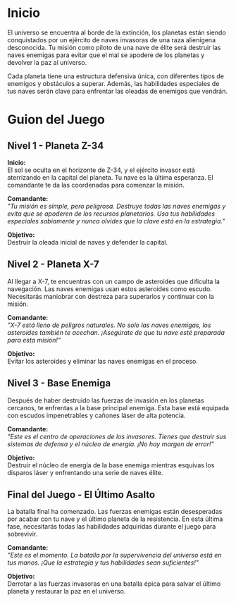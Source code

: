 # Inicio 

El universo se encuentra al borde de la extinción, los planetas están siendo conquistados por un ejército de naves invasoras de una raza alienígena desconocida. Tu misión como piloto de una nave de élite será destruir las naves enemigas para evitar que el mal se apodere de los planetas y devolver la paz al universo. 

Cada planeta tiene una estructura defensiva única, con diferentes tipos de enemigos y obstáculos a superar. Además, las habilidades especiales de tus naves serán clave para enfrentar las oleadas de enemigos que vendrán.

# Guion del Juego

## Nivel 1 - Planeta Z-34

**Inicio:**  
El sol se oculta en el horizonte de Z-34, y el ejército invasor está aterrizando en la capital del planeta. Tu nave es la última esperanza. El comandante te da las coordenadas para comenzar la misión.

**Comandante:**  
_"Tu misión es simple, pero peligrosa. Destruye todas las naves enemigas y evita que se apoderen de los recursos planetarios. Usa tus habilidades especiales sabiamente y nunca olvides que la clave está en la estrategia."_

**Objetivo:**  
Destruir la oleada inicial de naves y defender la capital.

## Nivel 2 - Planeta X-7


Al llegar a X-7, te encuentras con un campo de asteroides que dificulta la navegación. Las naves enemigas usan estos asteroides como escudo. Necesitarás maniobrar con destreza para superarlos y continuar con la misión.

**Comandante:**  
_"X-7 está lleno de peligros naturales. No solo las naves enemigas, los asteroides también te acechan. ¡Asegúrate de que tu nave esté preparada para esta misión!"_

**Objetivo:**  
Evitar los asteroides y eliminar las naves enemigas en el proceso.

## Nivel 3 - Base Enemiga
 
Después de haber destruido las fuerzas de invasión en los planetas cercanos, te enfrentas a la base principal enemiga. Esta base está equipada con escudos impenetrables y cañones láser de alta potencia.

**Comandante:**  
_"Este es el centro de operaciones de los invasores. Tienes que destruir sus sistemas de defensa y el núcleo de energía. ¡No hay margen de error!"_

**Objetivo:**  
Destruir el núcleo de energía de la base enemiga mientras esquivas los disparos láser y enfrentando una serie de naves élite.

## Final del Juego - El Último Asalto
 
La batalla final ha comenzado. Las fuerzas enemigas están desesperadas por acabar con tu nave y el último planeta de la resistencia. En esta última fase, necesitarás todas las habilidades adquiridas durante el juego para sobrevivir.

**Comandante:**  
_"Este es el momento. La batalla por la supervivencia del universo está en tus manos. ¡Que la estrategia y tus habilidades sean suficientes!"_

**Objetivo:**  
Derrotar a las fuerzas invasoras en una batalla épica para salvar el último planeta y restaurar la paz en el universo.


